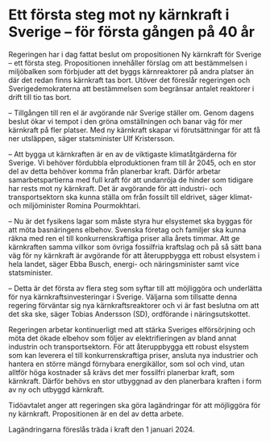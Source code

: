 # Ett första steg mot ny kärnkraft i Sverige – för första gången på 40 år

Regeringen har i dag fattat beslut om propositionen Ny kärnkraft för Sverige – ett första steg. Propositionen innehåller förslag om att bestämmelsen i miljöbalken som förbjuder att det byggs kärnreaktorer på andra platser än där det redan finns kärnkraft tas bort. Utöver det föreslår regeringen och Sverigedemokraterna att bestämmelsen som begränsar antalet reaktorer i drift till tio tas bort.

– Tillgången till ren el är avgörande när Sverige ställer om. Genom dagens beslut ökar vi tempot i den gröna omställningen och banar väg för mer kärnkraft på fler platser. Med ny kärnkraft skapar vi förutsättningar för att få ner utsläppen, säger statsminister Ulf Kristersson.

– Att bygga ut kärnkraften är en av de viktigaste klimatåtgärderna för Sverige. Vi behöver fördubbla elproduktionen fram till år 2045, och en stor del av detta behöver komma från planerbar kraft. Därför arbetar samarbetspartierna med full kraft för att undanröja de hinder som tidigare har rests mot ny kärnkraft. Det är avgörande för att industri- och transportsektorn ska kunna ställa om från fossilt till eldrivet, säger klimat- och miljöminister Romina Pourmokhtari.

– Nu är det fysikens lagar som måste styra hur elsystemet ska byggas för att möta basnäringens elbehov. Svenska företag och familjer ska kunna räkna med ren el till konkurrenskraftiga priser alla årets timmar. Att ge kärnkraften samma villkor som övriga fossilfria kraftslag och på så sätt bana väg för ny kärnkraft är avgörande för att återuppbygga ett robust elsystem i hela landet, säger Ebba Busch, energi- och näringsminister samt vice statsminister.

– Detta är det första av flera steg som syftar till att möjliggöra och underlätta för nya kärnkraftsinvesteringar i Sverige. Väljarna som tillsatte denna regering förväntar sig nya kärnkraftsreaktorer och vi är fast beslutna om att det ska ske, säger Tobias Andersson (SD), ordförande i näringsutskottet.

Regeringen arbetar kontinuerligt med att stärka Sveriges elförsörjning och möta det ökade elbehov som följer av elektrifieringen av bland annat industrin och transportsektorn. För att återuppbygga ett robust elsystem som kan leverera el till konkurrenskraftiga priser, ansluta nya industrier och hantera en större mängd förnybara energikällor, som sol och vind, utan alltför höga kostnader så krävs det mer fossilfri planerbar kraft, som kärnkraft. Därför behövs en stor utbyggnad av den planerbara kraften i form av ny och utbyggd kärnkraft.

Tidöavtalet anger att regeringen ska göra lagändringar för att möjliggöra för ny kärnkraft. Propositionen är en del av detta arbete.

Lagändringarna föreslås träda i kraft den 1 januari 2024.
